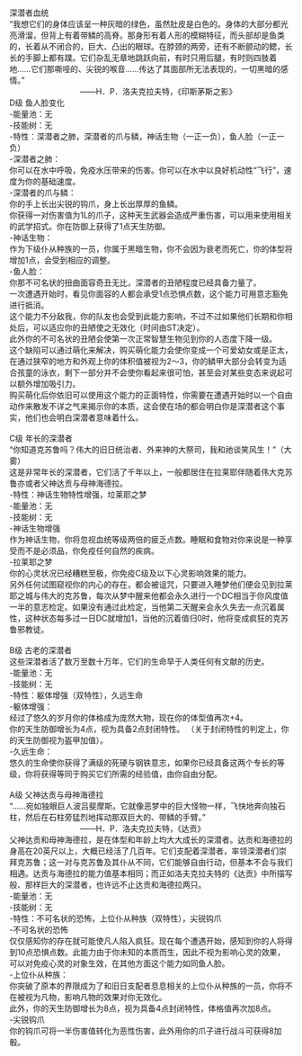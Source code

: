 <title>深潜者</title>
<meta name="GENERATOR" content="WinCHM">
<meta http-equiv="Content-Type" content="text/html; charset=gb2312">
<br>
<br>深潜者血统
<br>“我想它们的身体应该呈一种灰暗的绿色，虽然肚皮是白色的。身体的大部分都光亮滑溜，但背上有着带鳞的高脊。那身形有着人形的模糊特征，而头部却是鱼类的，长着从不闭合的，巨大、凸出的眼球。在脖颈的两旁，还有不断颤动的鳃，长长的手脚上都有蹼。它们杂乱无章地跳跃向前，有时只用后腿，有时则四肢着地……它们那嘶哑的、尖锐的喉音……传达了其面部所无法表现的，一切黑暗的感情。”
<br>　　　　　　　　　——H．P．洛夫克拉夫特，《印斯茅斯之影》
<br>D级 鱼人脸变化
<br>-能量池：无
<br>-技能树：无
<br>-特性：深潜者之肺，深潜者的爪与鳞，神话生物（一正一负），鱼人脸（一正一负）
<br>-深潜者之肺：
<br>你可以在水中呼吸，免疫水压带来的伤害。你可以在水中以良好机动性“飞行”，速度为你的基础速度。
<br>-深潜者的爪与鳞：
<br>你的手上长出尖锐的钩爪，身上长出厚厚的鱼鳞。
<br>你获得一对伤害值为1L的爪子，这种天生武器会造成严重伤害，可以用来使用相关的武学招式。你在防御上获得了1点天生防御。
<br>-神话生物：
<br>作为下级仆从种族的一员，你属于黑暗生物，你不会因为衰老而死亡，你的体型将增加1点，会受到相应的调整。
<br>-鱼人脸：
<br>你那不可名状的扭曲面容奇丑无比，深潜者的丑陋程度已经具备力量了。
<br>一次遭遇开始时，看见你面容的人都会承受1点恐惧点数，这个能力可用意志豁免进行抵消。
<br>这个能力不分敌我，你的队友也会受到此能力影响，不过不过如果他们长期和你相处后，可以适应你的丑陋使之无效化（时间由ST决定）。
<br>此外你的不可名状的丑陋会使第一次正常智慧生物见到你的人态度下降一级。
<br>这个缺陷可以通过萌化来解决，购买萌化能力会使你变成一个可爱幼女或是正太，在通过狭窄的地方和外观上你的体积值被视为2～3，你的鳞甲大部分会转变为适合孩童的泳衣，剩下一部分并不会使你看起来很可怕，甚至会对某些变态来说起可以额外增加吸引力。
<br>购买萌化后你依旧可以使用这个能力的正面特性，你需要在遭遇开始时以一个自由动作来散发不详之气来揭示你的本质，这会使在场的都会明白你是深潜者这个事实，他们也会明白深潜者意味着什么。
<br>
<br>C级 年长的深潜者
<br>“你知道克苏鲁吗？伟大的旧日统治者、外来神的大祭司，我和祂谈笑风生！”（大雾）
<br>这是非常年长的深潜者，它们活了千年以上，一般都居住在拉莱耶伴随着伟大克苏鲁亦或者父神达贡与母神海德拉。
<br>-特性：神话生物特性增强，垃莱耶之梦
<br>-能量池：无
<br>-技能树：无
<br>-神话生物增强
<br>作为神话生物，你将忽视血统等级两倍的疲乏点数。睡眠和食物对你来说是一种享受而不是必须品，你免疫任何自然的疾病。
<br>-拉莱耶之梦
<br>你的心灵状况已经糟糕至极，你免疫C级及以下心灵影响效果的能力。
<br>另外任何试图窥视你的内心的存在，都会被诅咒，只要进入睡梦他们便会见到拉莱耶之城与伟大的克苏鲁，每次从梦中醒来他都会永久进行一个DC相当于你风度值一半的意志检定。如果没有通过此检定，当他第二天醒来会永久失去一点沉着属性，这种状态每多过一日DC就增加1，当他的沉着值归0时，他将变成疯狂的克苏鲁邪教徒。
<br>
<br>B级 古老的深潜者
<br>这些深潜者活了数万至数十万年，它们的生命早于人类任何有文献的历史。
<br>-能量池：无
<br>-技能树：无
<br>-特性：躯体增强（双特性），久远生命
<br>-躯体增强：
<br>经过了悠久的岁月你的体格成为庞然大物，现在你的体型值再次+4。
<br>你的天生防御增长为4点，视为具备2点封闭特性。 （关于封闭特性的判定上，你的天生防御视为盔甲加值）。
<br>-久远生命：
<br>悠久的生命使你获得了满级的死硬与钢铁意志，如果你已经具备这两个专长的等级，你将获得等同于购买它们所需的经验值，由你自由分配。
<br>
<br>A级 父神达贡与母神海德拉
<br>“……宛如独眼巨人波吕斐摩斯。它就像恶梦中的巨大怪物一样，飞快地奔向独石柱，然后在石柱旁猛烈地挥动那双巨大的、带鳞的手臂。”
<br>　　　　　　　　　——H．P．洛夫克拉夫特，《达贡》
<br>父神达贡和母神海德拉，是在体型和年龄上均大大成长的深潜者。达贡和海德拉的身高在20英尺以上，大概已经活了几百年。它们支配着深潜者，率领深潜者们崇拜克苏鲁；这一对与克苏鲁及其仆从不同，它们能够自由行动，但基本不会与我们相遇。达贡与海德拉的能力值基本相同；而正如洛夫克拉夫特的《达贡》中所描写般、那样巨大的深潜者，也许远不止达贡和海德拉两只。
<br>-能量池：无
<br>-技能树：无
<br>-特性：不可名状的恐怖，上位仆从种族（双特性），尖锐钩爪
<br>-不可名状的恐怖
<br>仅仅感知你的存在就可能使凡人陷入疯狂。现在每个遭遇开始，感知到你的人将得到10点恐惧点数。此能力由于你未知的本质而生，因此不视为影响心灵的效果，可以对免疫心灵的对象生效，在其他方面这个能力如同鱼人脸。
<br>-上位仆从种族：
<br>你突破了原本的界限成为了和旧日支配者息息相关的上位仆从种族的一员，你将不在被视为凡物，影响凡物的效果对你无效化。
<br>此外，你的天生防御增长为8点，视为具备4点封闭特性，体格值再次加8点。
<br>-尖锐钩爪
<br>你的钩爪可将一半伤害值转化为恶性伤害，此外用你的爪子进行战斗可获得8加骰。
